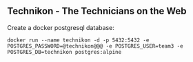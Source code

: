 ## Technikon - The Technicians on the Web

Create a docker postgresql database:

    docker run --name technikon -d -p 5432:5432 -e POSTGRES_PASSWORD=@technikon@@@ -e POSTGRES_USER=team3 -e POSTGRES_DB=technikon postgres:alpine
